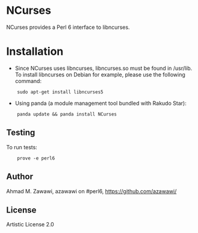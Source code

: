 NCurses
=======

NCurses provides a Perl 6 interface to libncurses.

Installation
============

* Since NCurses uses libncurses, libncurses.so must be found in /usr/lib.
To install libncurses on Debian for example, please use the following command:

```
	sudo apt-get install libncurses5
```

* Using panda (a module management tool bundled with Rakudo Star):

```
    panda update && panda install NCurses
```

## Testing

To run tests:

```
    prove -e perl6
```

## Author

Ahmad M. Zawawi, azawawi on #perl6, https://github.com/azawawi/

## License

Artistic License 2.0

